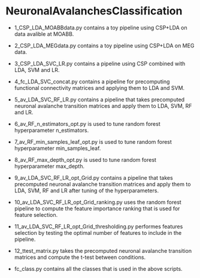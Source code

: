# NeuronalAvalanchesClassification
- 1_CSP_LDA_MOABBdata.py contains a toy pipeline using CSP+LDA on data avalible at MOABB.

- 2_CSP_LDA_MEGdata.py contains a toy pipeline using CSP+LDA on MEG data.

- 3_CSP_LDA_SVC_LR.py contains a pipeline using CSP combined with LDA, SVM and LR.

- 4_fc_LDA_SVC_concat.py contains a pipeline for precomputing functional connectivity matrices and applying them to LDA and SVM.

- 5_av_LDA_SVC_RF_LR.py contains a pipeline that takes precomputed neuronal avalanche transition matrices and apply them to LDA, SVM, RF and LR.

- 6_av_RF_n_estimators_opt.py is used to tune random forest hyperparameter n_estimators.

- 7_av_RF_min_samples_leaf_opt.py is used to tune random forest hyperparameter min_samples_leaf.

- 8_av_RF_max_depth_opt.py is used to tune random forest hyperparameter max_depth.

- 9_av_LDA_SVC_RF_LR_opt_Grid.py contains a pipeline that takes precomputed neuronal avalanche transition matrices and apply them to LDA, SVM, RF and LR after tuning of the hyperparameters.

- 10_av_LDA_SVC_RF_LR_opt_Grid_ranking.py uses the random forest pipeline to compute the feature importance ranking that is used for feature selection.

- 11_av_LDA_SVC_RF_LR_opt_Grid_thresholding.py performes features selection by testing the optimal number of features to include in the pipeline.

- 12_ttest_matrix.py takes the precomputed neuronal avalanche transition matrices and compute the t-test between conditions.

- fc_class.py contains all the classes that is used in the above scripts.
